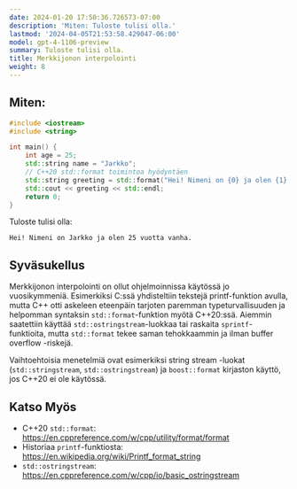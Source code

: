 ```yaml
---
date: 2024-01-20 17:50:36.726573-07:00
description: 'Miten: Tuloste tulisi olla.'
lastmod: '2024-04-05T21:53:58.429047-06:00'
model: gpt-4-1106-preview
summary: Tuloste tulisi olla.
title: Merkkijonon interpolointi
weight: 8
---
```


## Miten:
```C++
#include <iostream>
#include <string>

int main() {
    int age = 25;
    std::string name = "Jarkko";
    // C++20 std::format toimintoa hyödyntäen
    std::string greeting = std::format("Hei! Nimeni on {0} ja olen {1} vuotta vanha.", name, age);
    std::cout << greeting << std::endl;
    return 0;
}
```
Tuloste tulisi olla:
```
Hei! Nimeni on Jarkko ja olen 25 vuotta vanha.
```

## Syväsukellus
Merkkijonon interpolointi on ollut ohjelmoinnissa käytössä jo vuosikymmeniä. Esimerkiksi C:ssä yhdisteltiin tekstejä printf-funktion avulla, mutta C++ otti askeleen eteenpäin tarjoten paremman typeturvallisuuden ja helpomman syntaksin `std::format`-funktion myötä C++20:ssä. Aiemmin saatettiin käyttää `std::ostringstream`-luokkaa tai raskaita `sprintf`-funktioita, mutta `std::format` tekee saman tehokkaammin ja ilman buffer overflow -riskejä. 

Vaihtoehtoisia menetelmiä ovat esimerkiksi string stream -luokat (`std::stringstream`, `std::ostringstream`) ja `boost::format` kirjaston käyttö, jos C++20 ei ole käytössä.

## Katso Myös
- C++20 `std::format`: https://en.cppreference.com/w/cpp/utility/format/format
- Historiaa `printf`-funktiosta: https://en.wikipedia.org/wiki/Printf_format_string
- `std::ostringstream`: https://en.cppreference.com/w/cpp/io/basic_ostringstream
